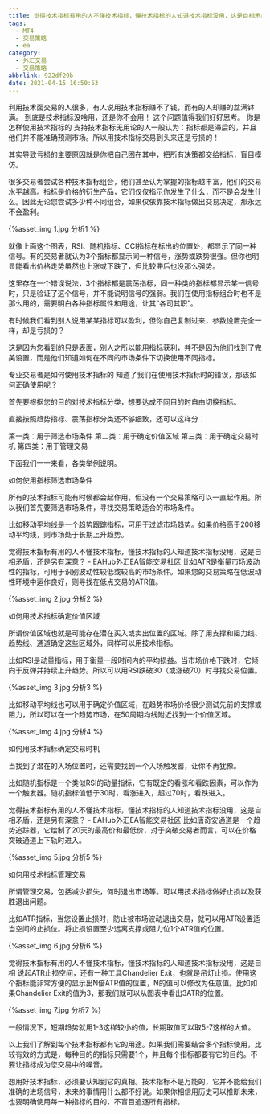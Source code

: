 ```yaml
---
title: 觉得技术指标有用的人不懂技术指标，懂技术指标的人知道技术指标没用，这是自相矛盾，还是另有深意？
tags:
  - MT4
  - 交易策略
  - ea
category:
  - 外汇交易
  - 交易策略
abbrlink: 922df29b
date: 2021-04-15 16:50:53
---
```


利用技术面交易的人很多，有人说用技术指标赚不了钱，而有的人却赚的盆满钵满。
到底是技术指标没啥用，还是你不会用！
这个问题值得我们好好思考。
你是怎样使用技术指标的
支持技术指标无用论的人一般认为：指标都是滞后的，并且他们并不能准确预测市场。所以用技术指标交易到头来还是亏损的！
<!--more-->
其实导致亏损的主要原因就是你把自己困在其中，把所有决策都交给指标，盲目模仿。

很多交易者尝试各种技术指标组合，他们甚至认为掌握的指标越丰富，他们的交易水平越高。指标是价格的衍生产品，它们仅仅指示你发生了什么，而不是会发生什么。因此无论您尝试多少种不同组合，如果仅依靠技术指标做出交易决定，那永远不会盈利。

{%asset_img 1.jpg 分析1 %}

就像上面这个图表，RSI、随机指标、CCI指标在标出的位置处，都显示了同一种信号。有的交易者就认为3个指标都显示同一种信号，涨势或跌势很强。但你也明显能看出价格走势虽然也上涨或下跌了，但比较滞后也没那么强势。

这里存在一个错误说法，3个指标都是震荡指标，同一种类的指标都显示某一信号时，只是验证了这个信号，并不能说明信号的强弱。我们在使用指标组合时也不是那么用的，需要明白各种指标属性和用途，让其“各司其职”。

有时候我们看到别人说用某某指标可以盈利，但你自己复制过来，参数设置完全一样，却是亏损的？

这是因为您看到的只是表面，别人之所以能用指标获利，并不是因为他们找到了完美设置，而是他们知道如何在不同的市场条件下切换使用不同指标。

专业交易者是如何使用技术指标的
知道了我们在使用技术指标时的错误，那该如何正确使用呢？

首先要根据您的目的对技术指标分类，想要达成不同目的时自由切换指标。

直接按照趋势指标、震荡指标分类还不够细致，还可以这样分：

第一类：用于筛选市场条件
第二类：用于确定价值区域
第三类：用于确定交易时机
第四类：用于管理交易

下面我们一一来看，各类举例说明。

如何使用指标筛选市场条件

所有的技术指标可能有时候都会起作用，但没有一个交易策略可以一直起作用。所以我们首先要筛选市场条件，寻找交易策略适合的市场条件。

比如移动平均线是一个趋势跟踪指标，可用于过滤市场趋势。如果价格高于200移动平均线，则市场处于长期上升趋势。

觉得技术指标有用的人不懂技术指标，懂技术指标的人知道技术指标没用，这是自相矛盾，还是另有深意？ - EAHub外汇EA智能交易社区
比如ATR是衡量市场波动性的指标，可用于识别波动性较低或较高的市场条件。如果您的交易策略在低波动性环境中运作良好，则寻找在低点交易的ATR值。

{%asset_img 2.jpg 分析2 %}

如何用技术指标确定价值区域

所谓价值区域也就是可能存在潜在买入或卖出位置的区域。除了用支撑和阻力线、趋势线、通道确定这些区域外，同样可以用技术指标。

比如RSI是动量指标，用于衡量一段时间内的平均损益。当市场价格下跌时，它倾向于反弹并持续上升趋势。所以可以用RSI跌破30（或涨破70）时寻找交易位置。

{%asset_img 3.jpg 分析3 %}

比如移动平均线也可以用于确定价值区域，在趋势市场价格很少测试先前的支撑或阻力，所以可以在一个趋势市场，在50周期均线附近找到一个价值区域。

{%asset_img 4.jpg 分析4 %}

如何用技术指标确定交易时机

当找到了潜在的入场位置时，还需要找到一个入场触发器，让你不再犹豫。

比如随机指标是一个类似RSI的动量指标，它有既定的看涨和看跌因素，可以作为一个触发器。随机指标值低于30时，看涨进入，超过70时，看跌进入。

觉得技术指标有用的人不懂技术指标，懂技术指标的人知道技术指标没用，这是自相矛盾，还是另有深意？ - EAHub外汇EA智能交易社区
比如唐奇安通道是一个趋势追踪器，它绘制了20天的最高价和最低价，对于突破交易者而言，可以在价格突破通道上下轨时进入。

{%asset_img 5.jpg 分析5 %}

如何用技术指标管理交易

所谓管理交易，包括减少损失，何时退出市场等。可以用技术指标做好止损以及获胜退出问题。

比如ATR指标，当您设置止损时，防止被市场波动退出交易，就可以用ATR设置适当空间的止损位。将止损设置至少远离支撑或阻力位1个ATR值的位置。

{%asset_img 6.jpg 分析6 %}

觉得技术指标有用的人不懂技术指标，懂技术指标的人知道技术指标没用，这是自相
说起ATR止损空间，还有一种工具Chandelier Exit，也就是吊灯止损。使用这个指标能非常方便的显示出N倍ATR值的位置，N的值可以修改为任意值。比如如果Chandelier Exit的值为3，那我们就可以从图表中看出3ATR的位置。

{%asset_img 7.jpg 分析7 %}

一般情况下，短期趋势就用1-3这样较小的值，长期取值可以取5-7这样的大值。

以上我们了解到每个技术指标都有它的用途。如果我们需要结合多个指标使用，比较有效的方式是，每种目的的指标只需要1个，并且每个指标都要有它的目的。不要让指标成为您交易中的噪音。

想用好技术指标，必须要认知到它的真相。技术指标不是万能的，它并不能给我们准确的进场信号，未来的事情用什么都不好说。如果你相信用历史可以推断未来，也要明确使用每一种指标的目的，不盲目追逐所有指标。
